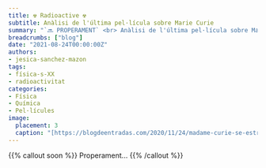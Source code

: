 ```yaml
---
title: ☢️ Radioactive ☢️
subtitle: Anàlisi de l'última pel·lícula sobre Marie Curie
summary: "`🔜 PROPERAMENT` <br> Anàlisi de l'última pel·lícula sobre Madame Curie."
breadcrumbs: ["blog"]
date: "2021-08-24T00:00:00Z"
authors:
- jesica-sanchez-mazon
tags:
- física-s-XX
- radioactivitat
categories:
- Física
- Química
- Pel·lícules
image:
  placement: 3
  caption: "[https://blogdeentradas.com/2020/11/24/madame-curie-se-estrena-en-cines-el-4-de-diciembre/](https://blogdeentradas.com/2020/11/24/madame-curie-se-estrena-en-cines-el-4-de-diciembre/)"
---
```


{{% callout soon %}}
Properament...
{{% /callout %}}
